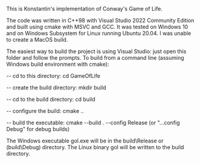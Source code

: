 This is Konstantin's implementation of Conway's Game of Life.
 
The code was written in C++98 with Visual Studio 2022 Community Edition and built using cmake 
with MSVC and GCC. It was tested on Windows 10 and on Windows Subsystem for Linux running 
Ubuntu 20.04. I was unable to create a MacOS build.

The easiest way to build the project is using Visual Studio: just open this folder and follow 
the prompts. To build from a command line (assuming Windows build environment with cmake):

-- cd to this directory: 
cd GameOfLife

-- create the build directory: 
mkdir build

-- cd to the build directory: 
cd build

-- configure the build: 
cmake ..

-- build the executable:
cmake --build . --config Release 
(or "...config Debug" for debug builds) 

The Windows executable gol.exe will be in the build\Release or (build\Debug) directory.
The Linux binary gol will be written to the build directory.

